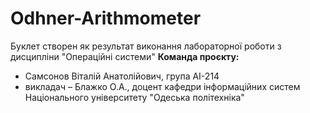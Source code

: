 # Odhner-Arithmometer
Буклет створен як результат виконання лабораторної роботи з дисципліни "Операційні системи"
**Команда проєкту:**
+ Самсонов Віталій Анатолійович, група АІ-214
+ викладач – Блажко О.А., доцент кафедри інформаційних систем Національного
університету "Одеська політехніка"
